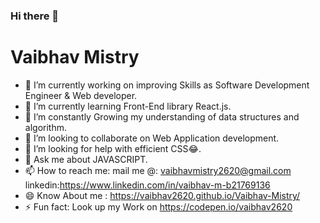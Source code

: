 ### Hi there  👋

<h1> Vaibhav Mistry </h1>


- 🔭 I’m currently working on improving Skills as Software Development Engineer & Web developer. 
- 📖 I’m currently learning Front-End library React.js.
- 🌱 I’m constantly Growing my understanding of data structures and algorithm.
- 👯 I’m looking to collaborate on Web Application development.
- 🤔 I’m looking for help with efficient CSS😂.
- 💬 Ask me about JAVASCRIPT.
- 📫 How to reach me: 
             mail me @: vaibhavmistry2620@gmail.com
             linkedin:https://www.linkedin.com/in/vaibhav-m-b21769136
- 😄 Know About me : https://vaibhav2620.github.io/Vaibhav-Mistry/
- ⚡ Fun fact: Look up my Work on https://codepen.io/vaibhav2620


